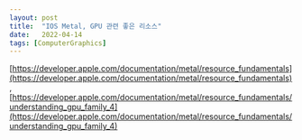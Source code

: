 ```yaml
---
layout: post
title:  "IOS Metal, GPU 관련 좋은 리소스"
date:   2022-04-14
tags: [ComputerGraphics]
---
```


[https://developer.apple.com/documentation/metal/resource_fundamentals](https://developer.apple.com/documentation/metal/resource_fundamentals), [https://developer.apple.com/documentation/metal/resource_fundamentals/understanding_gpu_family_4](https://developer.apple.com/documentation/metal/resource_fundamentals/understanding_gpu_family_4)             